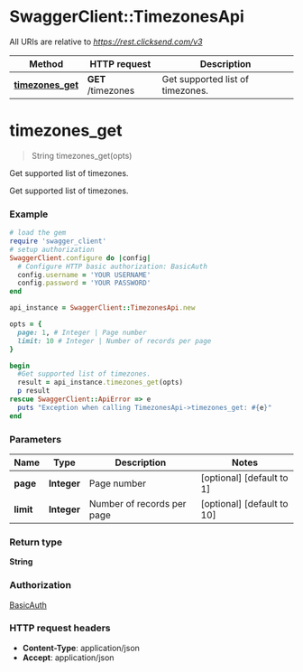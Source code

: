 # SwaggerClient::TimezonesApi

All URIs are relative to *https://rest.clicksend.com/v3*

Method | HTTP request | Description
------------- | ------------- | -------------
[**timezones_get**](TimezonesApi.md#timezones_get) | **GET** /timezones | Get supported list of timezones.


# **timezones_get**
> String timezones_get(opts)

Get supported list of timezones.

Get supported list of timezones.

### Example
```ruby
# load the gem
require 'swagger_client'
# setup authorization
SwaggerClient.configure do |config|
  # Configure HTTP basic authorization: BasicAuth
  config.username = 'YOUR USERNAME'
  config.password = 'YOUR PASSWORD'
end

api_instance = SwaggerClient::TimezonesApi.new

opts = { 
  page: 1, # Integer | Page number
  limit: 10 # Integer | Number of records per page
}

begin
  #Get supported list of timezones.
  result = api_instance.timezones_get(opts)
  p result
rescue SwaggerClient::ApiError => e
  puts "Exception when calling TimezonesApi->timezones_get: #{e}"
end
```

### Parameters

Name | Type | Description  | Notes
------------- | ------------- | ------------- | -------------
 **page** | **Integer**| Page number | [optional] [default to 1]
 **limit** | **Integer**| Number of records per page | [optional] [default to 10]

### Return type

**String**

### Authorization

[BasicAuth](../README.md#BasicAuth)

### HTTP request headers

 - **Content-Type**: application/json
 - **Accept**: application/json



